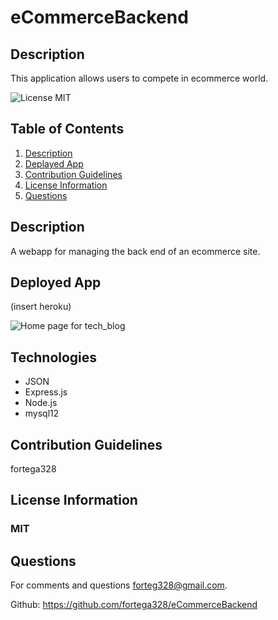 # eCommerceBackend

## Description
This application allows users to compete in ecommerce world.


![License MIT](https://img.shields.io/badge/license-MIT-blue)

## Table of Contents
1. [Description](#description)
2. [Deplayed App](#deployed-app)
4. [Contribution Guidelines](#contribution-guidelines)
5. [License Information](#license-information)
6. [Questions](#questions)

## Description
A webapp for managing the back end of an ecommerce site.
## Deployed App
(insert heroku)

![Home page for tech_blog](public/images/insertImageHere)

## Technologies 
* JSON
* Express.js
* Node.js
* mysql12


## Contribution Guidelines
fortega328

## License Information
### MIT

## Questions
For comments and questions forteg328@gmail.com.

Github: https://github.com/fortega328/eCommerceBackend